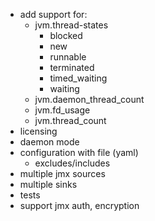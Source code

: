 
* add support for:
  * jvm.thread-states
    * blocked
    * new
    * runnable
    * terminated
    * timed_waiting
    * waiting
  * jvm.daemon_thread_count
  * jvm.fd_usage
  * jvm.thread_count
* licensing
* daemon mode
* configuration with file (yaml)
  * excludes/includes
* multiple jmx sources
* multiple sinks
* tests
* support jmx auth, encryption